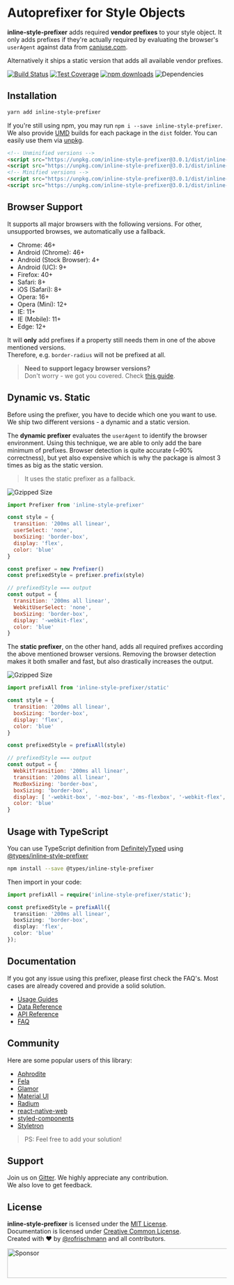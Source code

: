 # Autoprefixer for Style Objects

**inline-style-prefixer** adds required **vendor prefixes** to your style object. It only adds prefixes if they're actually required by evaluating the browser's `userAgent` against data from [caniuse.com](http://caniuse.com/).
<br>

Alternatively it ships a static version that adds all available vendor prefixes.

[![Build Status](https://travis-ci.org/rofrischmann/inline-style-prefixer.svg)](https://travis-ci.org/rofrischmann/inline-style-prefixer)
[![Test Coverage](https://codeclimate.com/github/rofrischmann/inline-style-prefixer/badges/coverage.svg)](https://codeclimate.com/github/rofrischmann/inline-style-prefixer/coverage)
[![npm downloads](https://img.shields.io/npm/dm/inline-style-prefixer.svg)](https://img.shields.io/npm/dm/inline-style-prefixer.svg)
![Dependencies](https://david-dm.org/rofrischmann/inline-style-prefixer.svg)

## Installation
```sh
yarn add inline-style-prefixer
```
If you're still using npm, you may run `npm i --save inline-style-prefixer`.
We also provide [UMD](https://github.com/umdjs/umd) builds for each package in the `dist` folder. You can easily use them via [unpkg](https://unpkg.com/).
```HTML
<!-- Unminified versions -->
<script src="https://unpkg.com/inline-style-prefixer@3.0.1/dist/inline-style-prefixer.js"></script>
<script src="https://unpkg.com/inline-style-prefixer@3.0.1/dist/inline-style-prefix-all.js"></script>
<!-- Minified versions -->
<script src="https://unpkg.com/inline-style-prefixer@3.0.1/dist/inline-style-prefixer.min.js"></script>
<script src="https://unpkg.com/inline-style-prefixer@3.0.1/dist/inline-style-prefix-all.min.js"></script>
```

## Browser Support
It supports all major browsers with the following versions. For other, unsupported browses, we automatically use a fallback.
* Chrome: 46+
* Android (Chrome): 46+
* Android (Stock Browser): 4+
* Android (UC): 9+
* Firefox: 40+
* Safari: 8+
* iOS (Safari): 8+
* Opera: 16+
* Opera (Mini): 12+
* IE: 11+
* IE (Mobile): 11+
* Edge: 12+

It will **only** add prefixes if a property still needs them in one of the above mentioned versions.<br> Therefore, e.g. `border-radius` will not be prefixed at all.

> **Need to support legacy browser versions?**<br>
Don't worry - we got you covered. Check [this guide](https://github.com/rofrischmann/inline-style-prefixer/blob/master/docs/guides/CustomPrefixer.md).


## Dynamic vs. Static
Before using the prefixer, you have to decide which one you want to use. We ship two different versions - a dynamic and a static version.

The **dynamic prefixer** evaluates the `userAgent` to identify the browser environment. Using this technique, we are able to only add the bare minimum of prefixes. Browser detection is quite accurate (~90% correctness), but yet also  	expensive which is why the package is almost 3 times as big as the static version.

> It uses the static prefixer as a fallback.

![Gzipped Size](https://img.shields.io/badge/gzipped-8.50kb-brightgreen.svg)

```javascript
import Prefixer from 'inline-style-prefixer'

const style = {
  transition: '200ms all linear',
  userSelect: 'none',
  boxSizing: 'border-box',
  display: 'flex',
  color: 'blue'
}

const prefixer = new Prefixer()
const prefixedStyle = prefixer.prefix(style)

// prefixedStyle === output
const output = {
  transition: '200ms all linear',
  WebkitUserSelect: 'none',
  boxSizing: 'border-box',
  display: '-webkit-flex',
  color: 'blue'
}
```

The **static prefixer**, on the other hand, adds all required prefixes according the above mentioned browser versions. Removing the browser detection makes it both smaller and fast, but also drastically increases the output.

![Gzipped Size](https://img.shields.io/badge/gzipped-2.70kb-brightgreen.svg)

```javascript
import prefixAll from 'inline-style-prefixer/static'

const style = {
  transition: '200ms all linear',
  boxSizing: 'border-box',
  display: 'flex',
  color: 'blue'
}

const prefixedStyle = prefixAll(style)

// prefixedStyle === output
const output = {
  WebkitTransition: '200ms all linear',
  transition: '200ms all linear',
  MozBoxSizing: 'border-box',
  boxSizing: 'border-box',
  display: [ '-webkit-box', '-moz-box', '-ms-flexbox', '-webkit-flex', 'flex' ]
  color: 'blue'
}
```

## Usage with TypeScript
You can use TypeScript definition from [DefinitelyTyped](https://github.com/DefinitelyTyped/DefinitelyTyped/tree/master/types/inline-style-prefixer) using [@types/inline-style-prefixer](https://www.npmjs.com/package/@types/inline-style-prefixer)

```sh
npm install --save @types/inline-style-prefixer
```

Then import in your code:

```typescript
import prefixAll = require('inline-style-prefixer/static');

const prefixedStyle = prefixAll({
  transition: '200ms all linear',
  boxSizing: 'border-box',
  display: 'flex',
  color: 'blue'
});
```

## Documentation
If you got any issue using this prefixer, please first check the FAQ's. Most cases are already covered and provide a solid solution.

* [Usage Guides](https://inline-style-prefixer.js.org/docs/UsageGuides.html)
* [Data Reference](https://inline-style-prefixer.js.org/docs/DataReference.html)
* [API Reference](https://inline-style-prefixer.js.org/docs/API.html)
* [FAQ](https://inline-style-prefixer.js.org/docs/FAQ.html)

## Community
Here are some popular users of this library:

* [Aphrodite](https://github.com/Khan/aphrodite)
* [Fela](https://github.com/rofrischmann/fela)
* [Glamor](https://github.com/threepointone/glamor)
* [Material UI](https://github.com/callemall/material-ui)
* [Radium](https://github.com/FormidableLabs/radium)
* [react-native-web](https://github.com/necolas/react-native-web)
* [styled-components](https://github.com/styled-components/styled-components)
* [Styletron](https://github.com/rtsao/styletron)

> PS: Feel free to add your solution!

## Support
Join us on [Gitter](https://gitter.im/rofrischmann/fela). We highly appreciate any contribution.<br>
We also love to get feedback.

## License
**inline-style-prefixer** is licensed under the [MIT License](http://opensource.org/licenses/MIT).<br>
Documentation is licensed under [Creative Common License](http://creativecommons.org/licenses/by/4.0/).<br>
Created with ♥ by [@rofrischmann](http://rofrischmann.de) and all contributors.

<a href="https://app.codesponsor.io/link/pCQU3wY7qzomx7oGR27YYg5s/rofrischmann/inline-style-prefixer" rel="nofollow"><img src="https://app.codesponsor.io/embed/pCQU3wY7qzomx7oGR27YYg5s/rofrischmann/inline-style-prefixer.svg" style="width: 888px; height: 68px;" alt="Sponsor" /></a>
